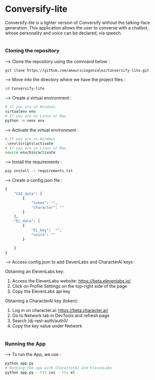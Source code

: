 # Conversify-lite
Conversify-lite is a lighter version of Conversify without the talking-face generation. This application allows the user to converse with a chatbot, whose personality and voice can be declared, via speech.

#

### Cloning the repository

--> Clone the repository using the command below :
```bash
git clone https://github.com/amauriciogonzalez/Conversify-lite.git

```

--> Move into the directory where we have the project files : 
```bash
cd Conversify-lite

```

--> Create a virtual environment :
```bash
# If you are on Windows
virtualenv env
# If you are on Linux or Mac
python -m venv env
```

--> Activate the virtual environment :
```bash
# If you are on Windows
.\env\Scripts\activate
# If you are on Linux or Mac
source env/bin/activate
```

--> Install the requirements :
```bash
pip install -r requirements.txt
```

--> Create a config.json file :
```bash
{
    "CAI_data": [
        {
            "token": "",
            "character": ""
        }
    ],
    "EL_data": [
        {
            "EL_key":  "",
            "voice": ""
        }

    ]
}
```

--> Access config.json to add ElevenLabs and CharacterAI keys :

Obtaining an ElevenLabs key:
  1. Access the ElevenLabs website: https://beta.elevenlabs.io/
  2. Click on Profile Settings on the top-right side of the page
  3. Copy the ElevenLabs api key

Obtaining a CharacterAI key (token):
  1. Log in on character.ai: https://beta.character.ai/
  2. Go to Network tab in DevTools and refresh page
  3. Search /dj-rest-auth/auth0/
  4. Copy the key value under Network

#

### Running the App

--> To run the App, we use :
```bash
python app.py
# Running the app with CharacterAI and ElevenLabs 
python app.py --ttt cai --tts el
```

#

